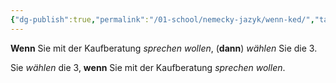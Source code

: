 ```yaml
---
{"dg-publish":true,"permalink":"/01-school/nemecky-jazyk/wenn-ked/","tags":["year1","summerSemester","uniNEJ"]}
---
```


**Wenn** Sie mit der Kaufberatung *sprechen wollen*, (**dann**) *wählen* Sie die 3.

Sie *wählen* die 3, **wenn** Sie mit der Kaufberatung *sprechen wollen*.